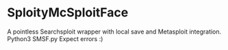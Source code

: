 # SploityMcSploitFace
A pointless Searchsploit wrapper with local save and Metasploit integration.
Python3 SMSF.py
Expect errors :)
